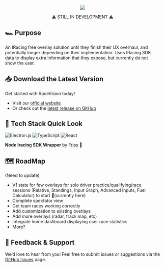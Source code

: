 <p align="center">
  <img src="https://github.com/user-attachments/assets/b766bcee-2d62-424d-8a06-f974400d6d30" alt"Race Vision Logo" />
</p>
<p align="center">
⚠️ STILL IN DEVELOPMENT ⚠️
</p>

## 🏎️ Purpose
An IRacing free overlay solution until they finish their UX overhaul, and potentially longer depending on their implementation. Uses IRacing SDK data to display extra information that they expose, but currently do not show the user.

## 📥 Download the Latest Version
Get started with RaceVision today!
- Visit our [official website](https://www.racevision.app/)
- Or check out the [latest release on GitHub](https://github.com/mpavich2/RaceVision)

## 🚀 Tech Stack Quick Look
![Electron.js](https://img.shields.io/badge/Electron-191970?style=for-the-badge&logo=Electron&logoColor=white)
![TypeScript](https://img.shields.io/badge/typescript-%23007ACC.svg?style=for-the-badge&logo=typescript&logoColor=white)
![React](https://img.shields.io/badge/react-%2320232a.svg?style=for-the-badge&logo=react&logoColor=%2361DAFB)

**Node Iracing SDK Wrapper** by [Friss](https://github.com/Friss/iracing-sdk-js) 🙏

## 🗺️ RoadMap
(Need to update)
 - V1 state for few overlays for solo driver practice/qualifying/race sessions (Relative, Standings, Input Graph, Advanced Inputs, Fuel Calculator) to start 📌(currently here)
 - Complete spectator view
 - Get team races working correctly
 - Add customization to existing overlays
 - Add more overlays (radar, track map, etc)
 - Integrate home dashboard displaying user race statistics
 - More?

## 💬 Feedback & Support
We’d love to hear from you! Feel free to submit issues or suggestions via the [GitHub Issues](https://github.com/mpavich2/RaceVision/issues) page.
